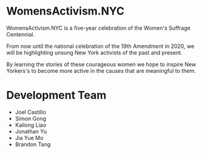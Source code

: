 # WomensActivism.NYC

WomensActivism.NYC is a five-year celebration of the Women's Suffrage Centennial.

From now until the national celebration of the 19th Amendment in 2020, we will be highlighting unsung New York activists of the past and present.

By learning the stories of these courageous women we hope to inspire New Yorkers's to become more active in the causes that are meaningful to them.

# Development Team
* Joel Castillo
* Simon Gong
* Kailong Liao
* Jonathan Yu
* Jia Yue Mo
* Brandon Tang
